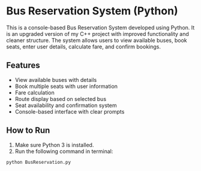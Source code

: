 # Bus Reservation System (Python)

This is a console-based Bus Reservation System developed using Python. It is an upgraded version of my C++ project with improved functionality and cleaner structure. The system allows users to view available buses, book seats, enter user details, calculate fare, and confirm bookings.

## Features

- View available buses with details
- Book multiple seats with user information
- Fare calculation
- Route display based on selected bus
- Seat availability and confirmation system
- Console-based interface with clear prompts

## How to Run

1. Make sure Python 3 is installed.
2. Run the following command in terminal:

```bash
python BusReservation.py
